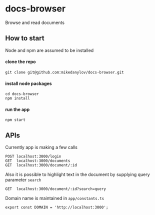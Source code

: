 # docs-browser
Browse and read documents

## How to start
Node and npm are assumed to be installed
#### clone the repo
```
git clone git@github.com:mikedanylov/docs-browser.git
```
#### install node packages
```
cd docs-browser
npm install
```
#### run the app
```
npm start
```
## APIs
Currently app is making a few calls
```
POST localhost:3000/login
GET  localhost:3000/documents
GET  localhost:3000/document/:id
```
Also it is possible to highlight text in the document by supplying query parameter `search`
```
GET  localhost:3000/document/:id?search=query
```
Domain name is maintained in `app/constants.ts`
```
export const DOMAIN = 'http://localhost:3000';
```